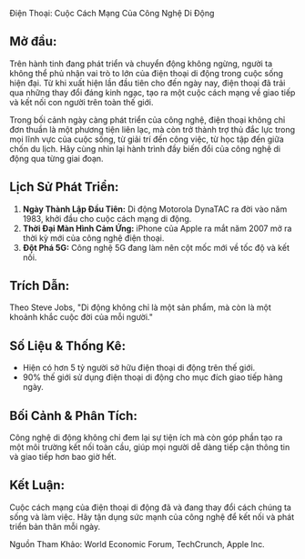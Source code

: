 <TIEUDE>Điện Thoại: Cuộc Cách Mạng Của Công Nghệ Di Động</TIEUDE>

<NOIDUNG>
  
## Mở đầu:
Trên hành tinh đang phát triển và chuyển động không ngừng, người ta không thể phủ nhận vai trò to lớn của điện thoại di động trong cuộc sống hiện đại. Từ khi xuất hiện lần đầu tiên cho đến ngày nay, điện thoại đã trải qua những thay đổi đáng kinh ngạc, tạo ra một cuộc cách mạng về giao tiếp và kết nối con người trên toàn thế giới.

Trong bối cảnh ngày càng phát triển của công nghệ, điện thoại không chỉ đơn thuần là một phương tiện liên lạc, mà còn trở thành trợ thủ đắc lực trong mọi lĩnh vực của cuộc sống, từ giải trí đến công việc, từ học tập đến giữa chốn du lịch. Hãy cùng nhìn lại hành trình đầy biến đổi của công nghệ di động qua từng giai đoạn.

## Lịch Sử Phát Triển:
1. **Ngày Thành Lập Đầu Tiên:** Di động Motorola DynaTAC ra đời vào năm 1983, khởi đầu cho cuộc cách mạng di động.
2. **Thời Đại Màn Hình Cảm Ứng:** iPhone của Apple ra mắt năm 2007 mở ra thời kỳ mới của công nghệ điện thoại.
3. **Đột Phá 5G:** Công nghệ 5G đang làm nên cột mốc mới về tốc độ và kết nối.

## Trích Dẫn:
Theo Steve Jobs, "Di động không chỉ là một sản phẩm, mà còn là một khoảnh khắc cuộc đời của mỗi người."

## Số Liệu & Thống Kê:
- Hiện có hơn 5 tỷ người sở hữu điện thoại di động trên thế giới.
- 90% thế giới sử dụng điện thoại di động cho mục đích giao tiếp hàng ngày.

## Bối Cảnh & Phân Tích:
Công nghệ di động không chỉ đem lại sự tiện ích mà còn góp phần tạo ra một môi trường kết nối toàn cầu, giúp mọi người dễ dàng tiếp cận thông tin và giao tiếp hơn bao giờ hết.

## Kết Luận:
Cuộc cách mạng của điện thoại di động đã và đang thay đổi cách chúng ta sống và làm việc. Hãy tận dụng sức mạnh của công nghệ để kết nối và phát triển bản thân mỗi ngày.

Nguồn Tham Khảo: World Economic Forum, TechCrunch, Apple Inc.

</NOIDUNG>